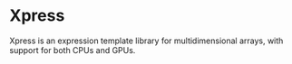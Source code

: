 # Xpress

Xpress is an expression template library for multidimensional arrays, with
support for both CPUs and GPUs.
